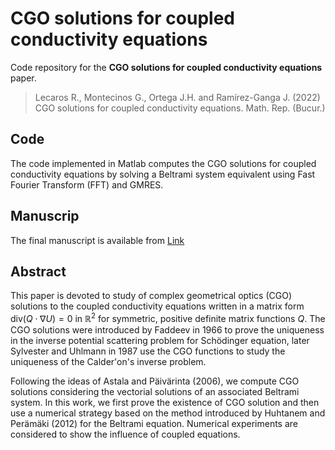 # CGO solutions for coupled conductivity equations

Code repository for the **CGO solutions for coupled conductivity equations** paper.

> Lecaros R., Montecinos G., Ortega J.H. and Ramírez-Ganga J. (2022) CGO solutions for coupled conductivity equations. Math. Rep. (Bucur.)

## Code
The code implemented in Matlab computes the CGO solutions for coupled conductivity equations by solving a Beltrami system equivalent using Fast Fourier Transform (FFT) and GMRES.

##  Manuscrip
The final manuscript is available from [Link](http://imar.ro/journals/Mathematical_Reports/Pdfs/2022/1-2/12.pdf)

## Abstract

This paper is devoted to study of complex geometrical optics (CGO) solutions to the coupled conductivity equations written in a matrix form $\mathrm{div}\left(Q \cdot \nabla U\right)=0$ in $\mathbb{R}^2$ for symmetric, positive definite matrix functions $Q$. The CGO solutions were introduced by Faddeev in 1966 to prove the uniqueness in the inverse potential scattering problem for Schödinger equation, later Sylvester and Uhlmann in 1987 use the CGO functions to study the uniqueness of the Calder\'on's inverse problem.  

Following the ideas of Astala and Päivärinta (2006), we compute CGO solutions considering the vectorial solutions of an associated Beltrami system.  In this work, we first prove the existence of CGO solution and then use a numerical strategy based on the method introduced by Huhtanem and Perämäki (2012) for the Beltrami equation. Numerical experiments are considered to show the influence of coupled equations.
